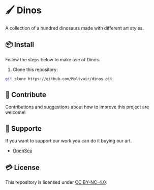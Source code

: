 # 🖌️ Dinos
A collection of a hundred dinosaurs made with different art styles.

## 📦 Install
Follow the steps below to make use of Dinos.

1. Clone this repository:
```bash
git clone https://github.com/Molivair/dinos.git
```

## 🤝 Contribute
Contributions and suggestions about how to improve this project are welcome!

## 💚 Supporte
If you want to support our work you can do it buying our art.
- [OpenSea](https://opensea.io/Molivair)

## 💳 License
This repository is licensed under [CC BY-NC-4.0](https://github.com/Molivair/dinos/blob/main/LICENSE).
